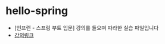 # hello-spring
* [인프런 - 스프링 부트 입문] 강의를 들으며 따라한 실습 파일입니다
* [강의링크][link]

[link]: https://www.inflearn.com/course/%EC%8A%A4%ED%94%84%EB%A7%81-%EC%9E%85%EB%AC%B8-%EC%8A%A4%ED%94%84%EB%A7%81%EB%B6%80%ED%8A%B8/dashboard


